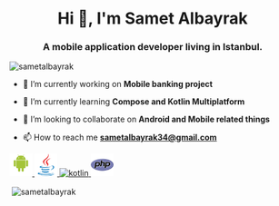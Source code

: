 <h1 align="center">Hi 👋, I'm Samet Albayrak</h1>
<h3 align="center">A mobile application developer living in Istanbul.</h3>

<p align="left"> <img src="https://komarev.com/ghpvc/?username=sametalbayrak&label=Profile%20views&color=0e75b6&style=flat" alt="sametalbayrak" /> </p>

- 🔭 I’m currently working on **Mobile banking project**

- 🌱 I’m currently learning **Compose and Kotlin Multiplatform**

- 👯 I’m looking to collaborate on **Android and Mobile related things**

- 📫 How to reach me **sametalbayrak34@gmail.com**

<p align="left">
</p>

<p align="left"> <a href="https://developer.android.com" target="_blank" rel="noreferrer"> <img src="https://raw.githubusercontent.com/devicons/devicon/master/icons/android/android-original-wordmark.svg" alt="android" width="40" height="40"/> </a> <a href="https://www.java.com" target="_blank" rel="noreferrer"> <img src="https://raw.githubusercontent.com/devicons/devicon/master/icons/java/java-original.svg" alt="java" width="40" height="40"/> </a> <a href="https://kotlinlang.org" target="_blank" rel="noreferrer"> <img src="https://www.vectorlogo.zone/logos/kotlinlang/kotlinlang-icon.svg" alt="kotlin" width="40" height="40"/> </a> <a href="https://www.php.net" target="_blank" rel="noreferrer"> <img src="https://raw.githubusercontent.com/devicons/devicon/master/icons/php/php-original.svg" alt="php" width="40" height="40"/> </a> </p>

<p>&nbsp;<img align="center" src="https://github-readme-stats.vercel.app/api?username=sametalbayrak&show_icons=true&locale=en" alt="sametalbayrak" /></p>

